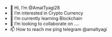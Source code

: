 - 👋 Hi, I’m @AmalTyagi28
- 👀 I’m interested in Crypto Currency
- 🌱 I’m currently learning Blockchain
- 💞️ I’m looking to collaborate on ....
- 📫 How to reach me ping telegram @amaltyagi

<!---
AmalTyagi28/AmalTyagi28 is a ✨ special ✨ repository because its `README.md` (this file) appears on your GitHub profile.
You can click the Preview link to take a look at your changes.
--->

